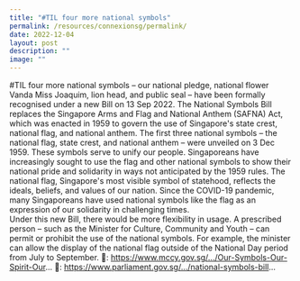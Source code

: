 ```yaml
---
title: "#TIL four more national symbols"
permalink: /resources/connexionsg/permalink/
date: 2022-12-04
layout: post
description: ""
image: ""
---
```



#TIL four more national symbols – our national pledge, national flower Vanda Miss Joaquim, lion head, and public seal – have been formally recognised under a new Bill on 13 Sep 2022.
The National Symbols Bill replaces the Singapore Arms and Flag and National Anthem (SAFNA) Act, which was enacted in 1959 to govern the use of Singapore's state crest, national flag, and national anthem.
The first three national symbols – the national flag, state crest, and national anthem – were unveiled on 3 Dec 1959. These symbols serve to unify our people.
Singaporeans have increasingly sought to use the flag and other national symbols to show their national pride and solidarity in ways not anticipated by the 1959 rules.
The national flag, Singapore's most visible symbol of statehood, reflects the ideals, beliefs, and values of our nation. Since the COVID-19 pandemic, many Singaporeans have used national symbols like the flag as an expression of our solidarity in challenging times.  
Under this new Bill, there would be more flexibility in usage. A prescribed person – such as the Minister for Culture, Community and Youth – can permit or prohibit the use of the national symbols. For example, the minister can allow the display of the national flag outside of the National Day period from July to September.
🔗: https://www.mccy.gov.sg/.../Our-Symbols-Our-Spirit-Our...
🔗: https://www.parliament.gov.sg/.../national-symbols-bill...